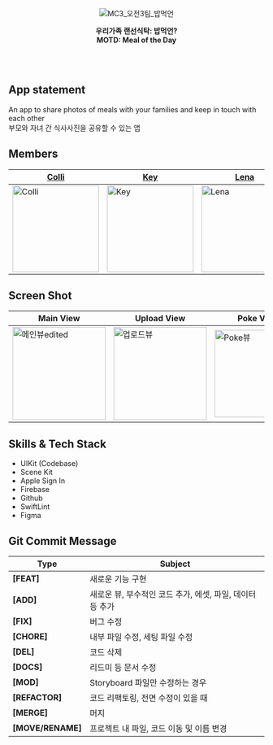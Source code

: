 <div align="center">

![MC3_오전3팀_밥먹언](https://user-images.githubusercontent.com/99120199/184616959-d6d37bf4-959c-4462-ad53-832b74ff66d0.jpg)


**우리가족 랜선식탁: 밥먹언?**<br>
**MOTD: Meal of the Day**

</div>

<br><br>
## App statement
An app to share photos of meals with your families and keep in touch with each other<br>
부모와 자녀 간 식사사진을 공유할 수 있는 앱 


## Members
|[Colli]|[Key]|[Lena]|[Teemo]|[Woogy]|
|---|---|---|---|---|
|<img width="170" alt="Colli" src="https://user-images.githubusercontent.com/99120199/184615798-86451bcc-8665-4b29-ad8b-7f53b80acbee.jpeg">|<img width="170" alt="Key" src="https://user-images.githubusercontent.com/99120199/184625499-f21b08b6-7229-4519-85a0-9ea154c627ff.png">|<img width="170" alt="Lena" src="https://user-images.githubusercontent.com/99120199/184615828-293415e3-63b2-4eed-85bc-d9ab43a3e1c0.jpeg">|<img width="170" alt="Teemo" src="https://user-images.githubusercontent.com/99120199/184615840-80bdb933-d72b-4d80-a91b-abcde2303332.png">|<img width="170" alt="Woogy" src="https://user-images.githubusercontent.com/99120199/184632474-5a1ef3a2-68f7-438b-9464-cd4e442305cb.jpeg">|


[Colli]:https://github.com/SohyeonKim-dev
[Key]:https://github.com/keypark22
[Lena]:https://github.com/lenamin
[Teemo]:https://github.com/teethemoji
[Woogy]:https://github.com/JIW00NG


## Screen Shot  
|Main View|Upload View|Poke View|Poke Editing View|
|---|---|---|---|
|<img width="183" alt="메인뷰edited" src="https://user-images.githubusercontent.com/99120199/184612492-3b7d5f1b-89bf-467c-a581-8e421619e2ec.png">|<img width="183" alt="업로드뷰" src="https://user-images.githubusercontent.com/99120199/184612511-cae99351-edfe-4862-9b23-17d0f66ab01b.png">|<img width="172" alt="Poke뷰" src="https://user-images.githubusercontent.com/99120199/184612506-39bd3ae7-d926-4b03-8a86-db68d6e6a8fd.png">|<img width="178" alt="도구편집뷰" src="https://user-images.githubusercontent.com/99120199/184612509-7a455050-b66f-411c-a7e7-699af934a3cf.png">



## Skills & Tech Stack
- UIKit (Codebase)
- Scene Kit 
- Apple Sign In 
- Firebase 
- Github
- SwiftLint
- Figma 

## Git Commit Message
|Type|Subject|
|---|---|
|**[FEAT]**|새로운 기능 구현|
|**[ADD]**|새로운 뷰, 부수적인 코드 추가, 에셋, 파일, 데이터 등 추가|
|**[FIX]**|버그 수정|
|**[CHORE]**|내부 파일 수정, 세팅 파일 수정|
|**[DEL]**|코드 삭제|
|**[DOCS]**|리드미 등 문서 수정|
|**[MOD]**|Storyboard 파일만 수정하는 경우|
|**[REFACTOR]**|코드 리팩토링, 전면 수정이 있을 때| 
|**[MERGE]**|머지|
|**[MOVE/RENAME]**|프로젝트 내 파일, 코드 이동 및 이름 변경|
